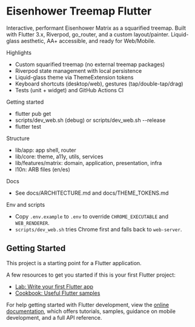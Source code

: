 # Eisenhower Treemap Flutter

Interactive, performant Eisenhower Matrix as a squarified treemap. Built with Flutter 3.x, Riverpod, go_router, and a custom layout/painter. Liquid-glass aesthetic, AA+ accessible, and ready for Web/Mobile.

Highlights
- Custom squarified treemap (no external treemap packages)
- Riverpod state management with local persistence
- Liquid-glass theme via ThemeExtension tokens
- Keyboard shortcuts (desktop/web), gestures (tap/double-tap/drag)
- Tests (unit + widget) and GitHub Actions CI

Getting started
- flutter pub get
- scripts/dev_web.sh (debug) or scripts/dev_web.sh --release
- flutter test

Structure
- lib/app: app shell, router
- lib/core: theme, a11y, utils, services
- lib/features/matrix: domain, application, presentation, infra
- l10n: ARB files (en/es)

Docs
- See docs/ARCHITECTURE.md and docs/THEME_TOKENS.md

Env and scripts
- Copy `.env.example` to `.env` to override `CHROME_EXECUTABLE` and `WEB_RENDERER`.
- `scripts/dev_web.sh` tries Chrome first and falls back to `web-server`.


## Getting Started

This project is a starting point for a Flutter application.

A few resources to get you started if this is your first Flutter project:

- [Lab: Write your first Flutter app](https://docs.flutter.dev/get-started/codelab)
- [Cookbook: Useful Flutter samples](https://docs.flutter.dev/cookbook)

For help getting started with Flutter development, view the
[online documentation](https://docs.flutter.dev/), which offers tutorials,
samples, guidance on mobile development, and a full API reference.
